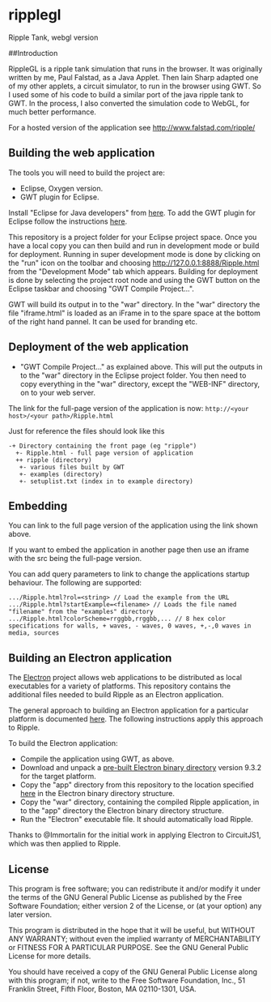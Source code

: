 # ripplegl
Ripple Tank, webgl version

##Introduction

RippleGL is a ripple tank simulation that runs in the browser. It was originally written by me, Paul Falstad, as a Java Applet.  Then Iain Sharp adapted one of my other applets, a circuit simulator, to run in the browser using GWT.  So I used some of his code to build a similar port of the java ripple tank to GWT.  In the process, I also converted the simulation code to WebGL, for much better performance.

For a hosted version of the application see http://www.falstad.com/ripple/

## Building the web application

The tools you will need to build the project are:

* Eclipse, Oxygen version.
* GWT plugin for Eclipse.

Install "Eclipse for Java developers" from [here](https://www.eclipse.org/downloads/packages/). To add the GWT plugin for Eclipse follow the instructions [here](https://gwt-plugins.github.io/documentation/gwt-eclipse-plugin/Download.html).

This repository is a project folder for your Eclipse project space. Once you have a local copy you can then build and run in development mode or build for deployment. Running in super development mode is done by clicking on the "run" icon on the toolbar and choosing http://127.0.0.1:8888/Ripple.html from the "Development Mode" tab which appears. Building for deployment is done by selecting the project root node and using the GWT button on the Eclipse taskbar and choosing "GWT Compile Project...".

GWT will build its output in to the "war" directory. In the "war" directory the file "iframe.html" is loaded as an iFrame in to the spare space at the bottom of the right hand pannel. It can be used for branding etc.

## Deployment of the web application

* "GWT Compile Project..." as explained above. This will put the outputs in to the "war" directory in the Eclipse project folder. You then need to copy everything in the "war" directory, except the "WEB-INF" directory, on to your web server.

The link for the full-page version of the application is now:
`http://<your host>/<your path>/Ripple.html`

Just for reference the files should look like this

```
-+ Directory containing the front page (eg "ripple")
  +- Ripple.html - full page version of application
  ++ ripple (directory)
   +- various files built by GWT
   +- examples (directory)
   +- setuplist.txt (index in to example directory)
```
   
## Embedding

You can link to the full page version of the application using the link shown above.

If you want to embed the application in another page then use an iframe with the src being the full-page version.

You can add query parameters to link to change the applications startup behaviour. The following are supported:
```
.../Ripple.html?rol=<string> // Load the example from the URL
.../Ripple.html?startExample=<filename> // Loads the file named "filename" from the "examples" directory
.../Ripple.html?colorScheme=rrggbb,rrggbb,... // 8 hex color specifications for walls, + waves, - waves, 0 waves, +,-,0 waves in media, sources
```
## Building an Electron application

The [Electron](https://electronjs.org/) project allows web applications to be distributed as local executables for a variety of platforms. This repository contains the additional files needed to build Ripple as an Electron application.

The general approach to building an Electron application for a particular platform is documented [here](https://electronjs.org/docs/tutorial/application-distribution). The following instructions apply this approach to Ripple.

To build the Electron application:
* Compile the application using GWT, as above.
* Download and unpack a [pre-built Electron binary directory](https://github.com/electron/electron/releases) version 9.3.2 for the target platform.
* Copy the "app" directory from this repository to the location specified [here](https://electronjs.org/docs/tutorial/application-distribution) in the Electron binary directory structure.
* Copy the "war" directory, containing the compiled Ripple application, in to the "app" directory the Electron binary directory structure.
* Run the "Electron" executable file. It should automatically load Ripple.

Thanks to @Immortalin for the initial work in applying Electron to CircuitJS1, which was then applied to Ripple.

## License

This program is free software; you can redistribute it and/or
modify it under the terms of the GNU General Public License
as published by the Free Software Foundation; either version 2
of the License, or (at your option) any later version.

This program is distributed in the hope that it will be useful,
but WITHOUT ANY WARRANTY; without even the implied warranty of
MERCHANTABILITY or FITNESS FOR A PARTICULAR PURPOSE.  See the
GNU General Public License for more details.

You should have received a copy of the GNU General Public License
along with this program; if not, write to the Free Software
Foundation, Inc., 51 Franklin Street, Fifth Floor, Boston, MA  02110-1301, USA.
